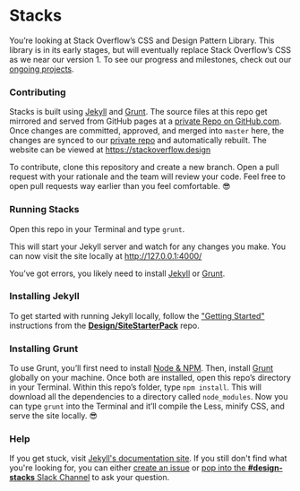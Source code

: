 # Stacks

You’re looking at Stack Overflow’s CSS and Design Pattern Library. This library is in its early stages, but will eventually replace Stack Overflow’s CSS as we near our version 1. To see our progress and milestones, check out our [ongoing projects](https://gh.stackoverflow.com/Design/Stacks/projects).

### Contributing

Stacks is built using [Jekyll](https://jekyllrb.com) and [Grunt](https://gruntjs.com/getting-started). The source files at this repo get mirrored and served from GitHub pages at a [private Repo on GitHub.com](https://github.com/StackExchange/Stacks/). Once changes are committed, approved, and merged into `master` here, the changes are synced to our [private repo](https://github.com/StackExchange/Stacks/) and automatically rebuilt. The website can be viewed at https://stackoverflow.design

To contribute, clone this repository and create a new branch. Open a pull request with your rationale and the team will review your code. Feel free to open pull requests way earlier than you feel comfortable. :sunglasses:

### Running Stacks

Open this repo in your Terminal and type `grunt`.

This will start your Jekyll server and watch for any changes you make. You can now visit the site locally at http://127.0.0.1:4000/

You’ve got errors, you likely need to install [Jekyll](https://jekyllrb.com/) or [Grunt](https://gruntjs.com/getting-started).

### Installing Jekyll

To get started with running Jekyll locally, follow the ["Getting Started"](https://gh.stackoverflow.com/Design/SiteStarterPack#getting-started) instructions from the [**Design/SiteStarterPack**](https://gh.stackoverflow.com/Design/SiteStarterPack) repo.

### Installing Grunt

To use Grunt, you’ll first need to install [Node & NPM](https://nodejs.org/en/download/). Then, install [Grunt](https://gruntjs.com/getting-started) globally on your machine. Once both are installed, open this repo’s directory in your Terminal. Within this repo’s folder, type `npm install`. This will download all the dependencies to a directory called `node_modules`. Now you can type `grunt` into the Terminal and it’ll compile the Less, minify CSS, and serve the site locally. 😎


### Help
If you get stuck, visit [Jekyll's documentation site](https://jekyllrb.com/docs/home/). If you still don't find what you're looking for, you can either [create an issue](https://gh.stackoverflow.com/Design/Stacks/issues/new) or [pop into the **#design-stacks** Slack Channel](https://stackexchange.slack.com/messages/C27RWNQN9/) to ask your question.
